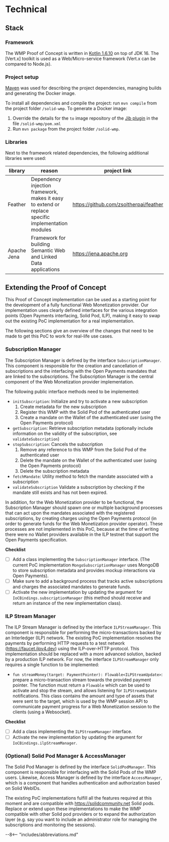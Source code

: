 # Technical

## Stack

### Framework
The WMP Proof of Concept is written in [Kotlin 1.6.10](https://kotlinlang.org) on top of JDK 16. The [Vert.x] toolkit is used as a Web/Micro-service framework (Vert.x can be compared to Node.js). 

### Project setup
[Maven](https://maven.apache.org) was used for describing the project dependencies, managing builds and generating the Docker image.

To install all dependencies and compile the project: run `mvn compile` from the project folder `/solid-wmp`.
To generate a Docker image:

1. Override the details for the `to` image repository of the [Jib plugin](https://github.com/GoogleContainerTools/jib/tree/master/jib-maven-plugin) in the file `/solid-wmp/pom.xml`
2. Run `mvn package` from the project folder `/solid-wmp`.

### Libraries
Next to the framework related dependencies, the following additional libraries were used:

library |  reason | project link
--------|---------|----------
Feather | Dependency injection framework, makes it easy to extend or replace specific implementation modules | https://github.com/zsoltherpai/feather
Apache Jena | Framework for building Semantic Web and Linked Data applications | https://jena.apache.org

## Extending the Proof of Concept

This Proof of Concept implementation can be used as a starting point for the development of a fully functional Web Monetization provider. Our implementation uses clearly defined interfaces for the various integration points (Open Payments interfacing, Solid Pod, ILP), making it easy to swap out the existing PoC implementation for a real implementation.

The following sections give an overview of the changes that need to be made to get this PoC to work for real-life use cases.

### Subscription Manager
The Subscription Manager is defined by the interface `SubscriptionManager`. This component is responsible for the creation and cancellation of subscriptions and the interfacing with the Open Payments mandates that are linked to the subscriptions. The Subscription Manager is the central component of the Web Monetization provider implementation.

The following public interface methods need to be implemented:

* `initSubscription`: Initialize and try to activate a new subscription
  1. Create metadata for the new subscription
  2. Register this WMP with the Solid Pod of the authenticated user
  3. Create a mandate on the Wallet of the authenticated user (using the Open Payments protocol)
* `getSubscription`: Retrieve subscription metadata (optionally include information on the validity of the subscription, see `validateSubscription`)
* `stopSubscription`: Cancels the subscription
  1. Remove any reference to this WMP from the Solid Pod of the authenticated user
  2. Delete the mandate on the Wallet of the authenticated user (using the Open Payments protocol)
  3. Delete the subscription metadata
* `fetchMandate`: Utility method to fetch the mandate associated with a subscription
* `validateSubscription` Validate a subscription by checking if the mandate still exists and has not been expired.

In addition, for the Web Monetization provider to be functional, the Subscription Manager should spawn one or multiple background processes that can act upon the mandates associated with the registered subscriptions, by creating charges using the Open Payments protocol (in order to generate funds for the Web Monetization provider operator). These processes are not implemented in this PoC, because at the time of writing there were no Wallet providers available in the ILP testnet that support the Open Payments specification.

**Checklist**

- [ ] Add a class implementing the `SubscriptionManager` interface. (The current PoC implementation `MongoSubscriptionManager` uses MongoDB to store subscription metadata and provides mockup interactions via Open Payments).
- [ ] Make sure to add a background process that tracks active subscriptions and charges the associated mandates to generate funds.
- [ ] Activate the new implementation by updating the argument for `IoCBindings.subscriptionManager` (this method should receive and return an instance of the new implementation class).

### ILP Stream Manager
The ILP Stream Manager is defined by the interface `ILPStreamManager`. This component is responsible for performing the micro-transactions backed by an Interledger (ILP) network.
The existing PoC implementation resolves the payments by performing HTTP requests to a test network (https://faucet.ilpv4.dev) using the ILP-over-HTTP protocol. This implementation should be replaced with a more advanced solution, backed by a production ILP network. For now, the interface `ILPStreamManager` only requires a single function to be implemented:

* `fun streamMoney(target: PaymentPointer): Flowable<ILPStreamUpdate>`: prepare a micro-transaction stream towards the provided payment pointer. The function must return a `Flowable` which can be used to activate and stop the stream, and allows listening for `ILPStreamUpdate` notifications. This class contains the amount and type of assets that were sent to the target, which is used by the WMP session API to communicate payment progress for a Web Monetization session to the clients (using a Websocket).

**Checklist**

- [ ] Add a class implementing the `ILPStreamManager` interface.
- [ ] Activate the new implementation by updating the argument for `IoCBindings.ilpStreamManager`.

### (Optional) Solid Pod Manager & AccessManager
The Solid Pod Manager is defined by the interface `SolidPodManager`. This component is responsible for interfacing with the Solid Pods of the WMP users. Likewise, Access Manager is defined by the interface `AccessManager`, which is a component that handles authentication and authorization based on Solid WebIDs.

The existing PoC implementations fulfill all the features required at this moment and are compatible with https://solidcommunity.net Solid pods.
Replace or extend upon these implementations to make the WMP compatible with other Solid pod providers or to expand the authorization layer (e.g. say you want to include an administrator role for managing the subscriptions and monitoring the sessions).


--8<-- "includes/abbreviations.md"